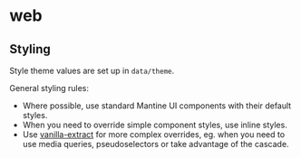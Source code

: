 # web

## Styling

Style theme values are set up in `data/theme`.

General styling rules:

- Where possible, use standard Mantine UI components with their default styles.
- When you need to override simple component styles, use inline styles.
- Use [vanilla-extract](https://vanilla-extract.style/documentation/getting-started/) for more complex overrides, eg.
  when you need to use media queries, pseudoselectors or take advantage of the cascade.
